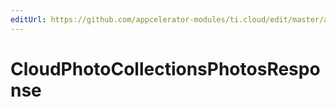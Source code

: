 ```yaml
---
editUrl: https://github.com/appcelerator-modules/ti.cloud/edit/master/apidoc/PhotoCollections/PhotoCollections.yml
---
```

# CloudPhotoCollectionsPhotosResponse

<TypeHeader/>

<ApiDocs/>
